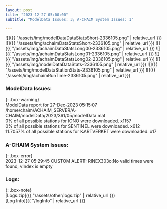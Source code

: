 ```yaml
---
layout: post
title: "2023-12-27 05:00:00"
subtitle: "ModelData Issues: 3; A-CHAIM System Issues: 1"

---
```


![]({{ "/assets/img/modelDataDataStatsShort-2336105.png" | relative_url }})
![]({{ "/assets/img/achaimDataStatsShort-2336105.png" | relative_url }})
![]({{ "/assets/img/achaimDataStatsLong00-2336105.png" | relative_url }})
![]({{ "/assets/img/achaimDataStatsLong01-2336105.png" | relative_url }})
![]({{ "/assets/img/achaimDataStatsLong02-2336105.png" | relative_url }})
![]({{ "/assets/img/modelDataDataStats-2336105.png" | relative_url }})
![]({{ "/assets/img/modelDataStationStats-2336105.png" | relative_url }})
![]({{ "/assets/img/achaimRunTime-2336105.png" | relative_url }})


### ModelData Issues:  
  
{: .box-warning}  
 ModelData report for 27-Dec-2023 05:15:07   
 /home/chaim/ACHAIM_SERVER/A-CHAIM/modelData/2023/361/05/modelData.mat   
 0% of all possible stations for IONO were downloaded. x1157   
 0% of all possible stations for SENTINEL were downloaded. x612   
 11.7057% of all possible stations for KARTVERKET were downloaded. x17   
  
### A-CHAIM System Issues:  
  
{: .box-error}  
2023-12-27 05:29:45 CUSTOM ALERT: RINEX303o:No valid times were found, vIndex is empty  

### Logs:  
  
{: .box-note}  
[Logs.zip]({{ "/assets/other/logs.zip" | relative_url }})  
[Log Info]({{ "/logInfo" | relative_url }})  
